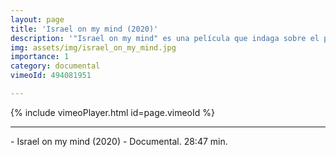 ```yaml
---
layout: page
title: 'Israel on my mind (2020)'
description: '"Israel on my mind" es una película que indaga sobre el pasado, el presente y el futuro de Israel. Un territorio sumido en guerra desde hace más de setenta años, y en medio de una coyuntura local muy compleja. Dos ciudadanos israelíes nos relatan su anclaje en esta tierra de ardiente intensidad e iluminaciones desbastadoras'
img: assets/img/israel_on_my_mind.jpg
importance: 1
category: documental
vimeoId: 494081951

---
```


{% include vimeoPlayer.html id=page.vimeoId %}

<hr />
- Israel on my mind (2020)
- Documental. 28:47 min.
